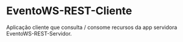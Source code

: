 # EventoWS-REST-Cliente
Aplicação cliente que consulta / consome recursos da app servidora EventoWS-REST-Servidor.
